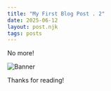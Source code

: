```yaml
---
title: "My First Blog Post . 2"
date: 2025-06-12
layout: post.njk
tags: posts
---
```


<article>
No more!
  
![Banner](../images/12600by3uCongBpx.png)

Thanks for reading!
</article>
